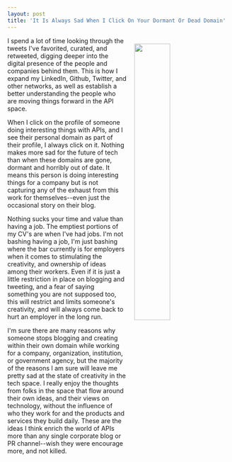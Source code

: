```yaml
---
layout: post
title: 'It Is Always Sad When I Click On Your Dormant Or Dead Domain'
---
```

<p><img style="padding: 15px;" src="https://s3.amazonaws.com/kinlane-productions/bw-icons/bw-skull-crossbones.png" alt="" width="40%" align="right" /></p>
<p>I spend a lot of time looking through the tweets I've favorited, curated, and retweeted, digging deeper into the digital presence of the people and companies behind them. This is how I expand my LinkedIn, Github, Twitter, and other networks, as well as establish a better understanding the people who are moving things forward in the API space.</p>
<p>When I click on the profile of someone doing interesting things with APIs, and I see their personal domain as part of their profile, I always click on it. Nothing makes more sad for the future of tech than when these domains are gone, dormant and horribly out of date. It means this person is doing interesting things for a company&nbsp;but is not capturing any of the exhaust from this work for themselves--even just the occasional story on their blog.</p>
<p>Nothing sucks your time and value than having a job. The emptiest portions of my CV's are when I've had jobs. I'm not bashing having a job, I'm just bashing where the bar currently is for employers when it comes to stimulating the creativity, and ownership of ideas among their workers. Even if it is just a little restriction in place on blogging and tweeting, and a fear of saying something you are not supposed too, this will restrict and limits someone's creativity, and will always come back to hurt an employer in the long run.</p>
<p>I'm sure there are many reasons why someone stops blogging and creating within their own domain while working for a company, organization, institution, or government agency, but the majority of the reasons I am sure will leave me pretty sad at the state of creativity in the tech space. I really enjoy&nbsp;the thoughts from folks in the space that flow around their own ideas, and their views on technology, without the influence of who they work for and the products and services they build daily. These are the ideas I think enrich the world of APIs more than any single corporate blog or PR channel--wish they were encourage more, and not killed.</p>
